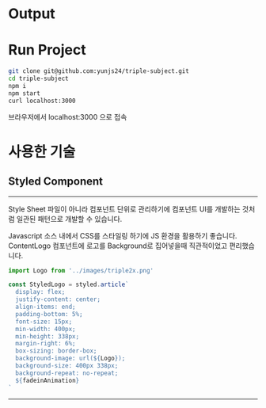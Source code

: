 # Output


# Run Project

```bash
git clone git@github.com:yunjs24/triple-subject.git
cd triple-subject
npm i
npm start
curl localhost:3000
```
브라우저에서 localhost:3000 으로 접속


# 사용한 기술

## Styled Component
---
Style Sheet 파일이 아니라 컴포넌트 단위로 관리하기에
컴포넌트 UI를 개발하는 것처럼 일관된 패턴으로 개발할 수 있습니다.

Javascript 소스 내에서 CSS를 스타일링 하기에 JS 환경을 활용하기 좋습니다.
ContentLogo 컴포넌트에 로고를 Background로 집어넣을때 직관적이었고 편리했습니다.
```js
import Logo from '../images/triple2x.png'

const StyledLogo = styled.article`
  display: flex;
  justify-content: center;
  align-items: end;
  padding-bottom: 5%;
  font-size: 15px;
  min-width: 400px;
  min-height: 338px;
  margin-right: 6%;
  box-sizing: border-box;
  background-image: url(${Logo});
  background-size: 400px 338px;
  background-repeat: no-repeat;
  ${fadeinAnimation}
`
``` 

---